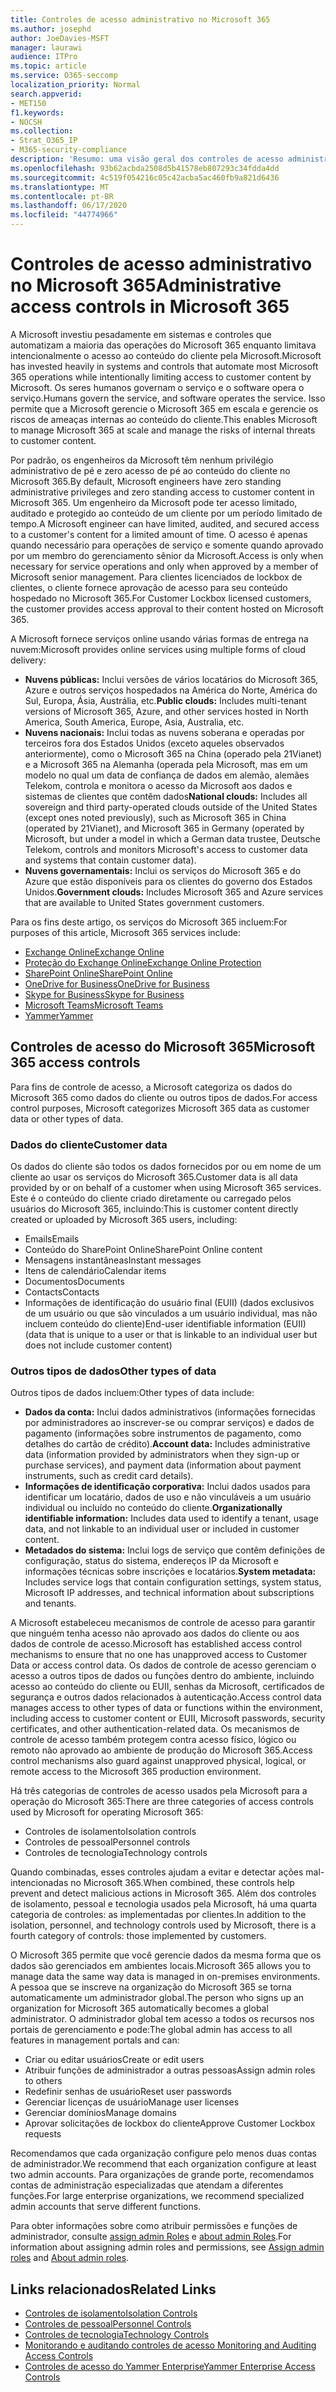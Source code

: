 ```yaml
---
title: Controles de acesso administrativo no Microsoft 365
ms.author: josephd
author: JoeDavies-MSFT
manager: laurawi
audience: ITPro
ms.topic: article
ms.service: O365-seccomp
localization_priority: Normal
search.appverid:
- MET150
f1.keywords:
- NOCSH
ms.collection:
- Strat_O365_IP
- M365-security-compliance
description: 'Resumo: uma visão geral dos controles de acesso administrativo e categorização de dados do Microsoft 365.'
ms.openlocfilehash: 93b62acbda2508d5b41578eb807293c34fdda4dd
ms.sourcegitcommit: 4c519f054216c05c42acba5ac460fb9a821d6436
ms.translationtype: MT
ms.contentlocale: pt-BR
ms.lasthandoff: 06/17/2020
ms.locfileid: "44774966"
---
```

# <a name="administrative-access-controls-in-microsoft-365"></a><span data-ttu-id="c0603-103">Controles de acesso administrativo no Microsoft 365</span><span class="sxs-lookup"><span data-stu-id="c0603-103">Administrative access controls in Microsoft 365</span></span> 

<span data-ttu-id="c0603-104">A Microsoft investiu pesadamente em sistemas e controles que automatizam a maioria das operações do Microsoft 365 enquanto limitava intencionalmente o acesso ao conteúdo do cliente pela Microsoft.</span><span class="sxs-lookup"><span data-stu-id="c0603-104">Microsoft has invested heavily in systems and controls that automate most Microsoft 365 operations while intentionally limiting access to customer content by Microsoft.</span></span> <span data-ttu-id="c0603-105">Os seres humanos governam o serviço e o software opera o serviço.</span><span class="sxs-lookup"><span data-stu-id="c0603-105">Humans govern the service, and software operates the service.</span></span> <span data-ttu-id="c0603-106">Isso permite que a Microsoft gerencie o Microsoft 365 em escala e gerencie os riscos de ameaças internas ao conteúdo do cliente.</span><span class="sxs-lookup"><span data-stu-id="c0603-106">This enables Microsoft to manage Microsoft 365 at scale and manage the risks of internal threats to customer content.</span></span>

<span data-ttu-id="c0603-107">Por padrão, os engenheiros da Microsoft têm nenhum privilégio administrativo de pé e zero acesso de pé ao conteúdo do cliente no Microsoft 365.</span><span class="sxs-lookup"><span data-stu-id="c0603-107">By default, Microsoft engineers have zero standing administrative privileges and zero standing access to customer content in Microsoft 365.</span></span> <span data-ttu-id="c0603-108">Um engenheiro da Microsoft pode ter acesso limitado, auditado e protegido ao conteúdo de um cliente por um período limitado de tempo.</span><span class="sxs-lookup"><span data-stu-id="c0603-108">A Microsoft engineer can have limited, audited, and secured access to a customer's content for a limited amount of time.</span></span> <span data-ttu-id="c0603-109">O acesso é apenas quando necessário para operações de serviço e somente quando aprovado por um membro do gerenciamento sênior da Microsoft.</span><span class="sxs-lookup"><span data-stu-id="c0603-109">Access is only when necessary for service operations and only when approved by a member of Microsoft senior management.</span></span> <span data-ttu-id="c0603-110">Para clientes licenciados de lockbox de clientes, o cliente fornece aprovação de acesso para seu conteúdo hospedado no Microsoft 365.</span><span class="sxs-lookup"><span data-stu-id="c0603-110">For Customer Lockbox licensed customers, the customer provides access approval to their content hosted on Microsoft 365.</span></span>

<span data-ttu-id="c0603-111">A Microsoft fornece serviços online usando várias formas de entrega na nuvem:</span><span class="sxs-lookup"><span data-stu-id="c0603-111">Microsoft provides online services using multiple forms of cloud delivery:</span></span>

- <span data-ttu-id="c0603-112">**Nuvens públicas:** Inclui versões de vários locatários do Microsoft 365, Azure e outros serviços hospedados na América do Norte, América do Sul, Europa, Ásia, Austrália, etc.</span><span class="sxs-lookup"><span data-stu-id="c0603-112">**Public clouds:** Includes multi-tenant versions of Microsoft 365, Azure, and other services hosted in North America, South America, Europe, Asia, Australia, etc.</span></span>
- <span data-ttu-id="c0603-113">**Nuvens nacionais:** Inclui todas as nuvens soberana e operadas por terceiros fora dos Estados Unidos (exceto aqueles observados anteriormente), como o Microsoft 365 na China (operado pela 21Vianet) e a Microsoft 365 na Alemanha (operada pela Microsoft, mas em um modelo no qual um data de confiança de dados em alemão, alemães Telekom, controla e monitora o acesso da Microsoft aos dados e sistemas de clientes que contêm dados</span><span class="sxs-lookup"><span data-stu-id="c0603-113">**National clouds:** Includes all sovereign and third party-operated clouds outside of the United States (except ones noted previously), such as Microsoft 365 in China (operated by 21Vianet), and Microsoft 365 in Germany (operated by Microsoft, but under a model in which a German data trustee, Deutsche Telekom, controls and monitors Microsoft's access to customer data and systems that contain customer data).</span></span>
- <span data-ttu-id="c0603-114">**Nuvens governamentais:** Inclui os serviços do Microsoft 365 e do Azure que estão disponíveis para os clientes do governo dos Estados Unidos.</span><span class="sxs-lookup"><span data-stu-id="c0603-114">**Government clouds:** Includes Microsoft 365 and Azure services that are available to United States government customers.</span></span>

<span data-ttu-id="c0603-115">Para os fins deste artigo, os serviços do Microsoft 365 incluem:</span><span class="sxs-lookup"><span data-stu-id="c0603-115">For purposes of this article, Microsoft 365 services include:</span></span>

- [<span data-ttu-id="c0603-116">Exchange Online</span><span class="sxs-lookup"><span data-stu-id="c0603-116">Exchange Online</span></span>](https://docs.microsoft.com/Exchange/exchange-online)
- [<span data-ttu-id="c0603-117">Proteção do Exchange Online</span><span class="sxs-lookup"><span data-stu-id="c0603-117">Exchange Online Protection</span></span>](https://docs.microsoft.com/Office365/SecurityCompliance/eop/exchange-online-protection-overview)
- [<span data-ttu-id="c0603-118">SharePoint Online</span><span class="sxs-lookup"><span data-stu-id="c0603-118">SharePoint Online</span></span>](https://docs.microsoft.com/sharepoint/sharepoint-online)
- [<span data-ttu-id="c0603-119">OneDrive for Business</span><span class="sxs-lookup"><span data-stu-id="c0603-119">OneDrive for Business</span></span>](https://docs.microsoft.com/OneDrive/onedrive)
- [<span data-ttu-id="c0603-120">Skype for Business</span><span class="sxs-lookup"><span data-stu-id="c0603-120">Skype for Business</span></span>](https://docs.microsoft.com/SkypeForBusiness/skype-for-business-online)
- [<span data-ttu-id="c0603-121">Microsoft Teams</span><span class="sxs-lookup"><span data-stu-id="c0603-121">Microsoft Teams</span></span>](https://docs.microsoft.com/MicrosoftTeams/Teams-overview)
- [<span data-ttu-id="c0603-122">Yammer</span><span class="sxs-lookup"><span data-stu-id="c0603-122">Yammer</span></span>](https://docs.microsoft.com/yammer/yammer-landing-page)

## <a name="microsoft-365-access-controls"></a><span data-ttu-id="c0603-123">Controles de acesso do Microsoft 365</span><span class="sxs-lookup"><span data-stu-id="c0603-123">Microsoft 365 access controls</span></span>

<span data-ttu-id="c0603-124">Para fins de controle de acesso, a Microsoft categoriza os dados do Microsoft 365 como dados do cliente ou outros tipos de dados.</span><span class="sxs-lookup"><span data-stu-id="c0603-124">For access control purposes, Microsoft categorizes Microsoft 365 data as customer data or other types of data.</span></span>

### <a name="customer-data"></a><span data-ttu-id="c0603-125">Dados do cliente</span><span class="sxs-lookup"><span data-stu-id="c0603-125">Customer data</span></span>

<span data-ttu-id="c0603-126">Os dados do cliente são todos os dados fornecidos por ou em nome de um cliente ao usar os serviços do Microsoft 365.</span><span class="sxs-lookup"><span data-stu-id="c0603-126">Customer data is all data provided by or on behalf of a customer when using Microsoft 365 services.</span></span> <span data-ttu-id="c0603-127">Este é o conteúdo do cliente criado diretamente ou carregado pelos usuários do Microsoft 365, incluindo:</span><span class="sxs-lookup"><span data-stu-id="c0603-127">This is customer content directly created or uploaded by Microsoft 365 users, including:</span></span>

- <span data-ttu-id="c0603-128">Emails</span><span class="sxs-lookup"><span data-stu-id="c0603-128">Emails</span></span>
- <span data-ttu-id="c0603-129">Conteúdo do SharePoint Online</span><span class="sxs-lookup"><span data-stu-id="c0603-129">SharePoint Online content</span></span>
- <span data-ttu-id="c0603-130">Mensagens instantâneas</span><span class="sxs-lookup"><span data-stu-id="c0603-130">Instant messages</span></span>
- <span data-ttu-id="c0603-131">Itens de calendário</span><span class="sxs-lookup"><span data-stu-id="c0603-131">Calendar items</span></span>
- <span data-ttu-id="c0603-132">Documentos</span><span class="sxs-lookup"><span data-stu-id="c0603-132">Documents</span></span>
- <span data-ttu-id="c0603-133">Contacts</span><span class="sxs-lookup"><span data-stu-id="c0603-133">Contacts</span></span>
- <span data-ttu-id="c0603-134">Informações de identificação do usuário final (EUII) (dados exclusivos de um usuário ou que são vinculados a um usuário individual, mas não incluem conteúdo do cliente)</span><span class="sxs-lookup"><span data-stu-id="c0603-134">End-user identifiable information (EUII) (data that is unique to a user or that is linkable to an individual user but does not include customer content)</span></span>

### <a name="other-types-of-data"></a><span data-ttu-id="c0603-135">Outros tipos de dados</span><span class="sxs-lookup"><span data-stu-id="c0603-135">Other types of data</span></span>

<span data-ttu-id="c0603-136">Outros tipos de dados incluem:</span><span class="sxs-lookup"><span data-stu-id="c0603-136">Other types of data include:</span></span>

- <span data-ttu-id="c0603-137">**Dados da conta:** Inclui dados administrativos (informações fornecidas por administradores ao inscrever-se ou comprar serviços) e dados de pagamento (informações sobre instrumentos de pagamento, como detalhes do cartão de crédito).</span><span class="sxs-lookup"><span data-stu-id="c0603-137">**Account data:** Includes administrative data (information provided by administrators when they sign-up or purchase services), and payment data (information about payment instruments, such as credit card details).</span></span>
- <span data-ttu-id="c0603-138">**Informações de identificação corporativa:** Inclui dados usados para identificar um locatário, dados de uso e não vinculáveis a um usuário individual ou incluído no conteúdo do cliente.</span><span class="sxs-lookup"><span data-stu-id="c0603-138">**Organizationally identifiable information:** Includes data used to identify a tenant, usage data, and not linkable to an individual user or included in customer content.</span></span>
- <span data-ttu-id="c0603-139">**Metadados do sistema:** Inclui logs de serviço que contêm definições de configuração, status do sistema, endereços IP da Microsoft e informações técnicas sobre inscrições e locatários.</span><span class="sxs-lookup"><span data-stu-id="c0603-139">**System metadata:** Includes service logs that contain configuration settings, system status, Microsoft IP addresses, and technical information about subscriptions and tenants.</span></span>

<span data-ttu-id="c0603-140">A Microsoft estabeleceu mecanismos de controle de acesso para garantir que ninguém tenha acesso não aprovado aos dados do cliente ou aos dados de controle de acesso.</span><span class="sxs-lookup"><span data-stu-id="c0603-140">Microsoft has established access control mechanisms to ensure that no one has unapproved access to Customer Data or access control data.</span></span> <span data-ttu-id="c0603-141">Os dados de controle de acesso gerenciam o acesso a outros tipos de dados ou funções dentro do ambiente, incluindo acesso ao conteúdo do cliente ou EUII, senhas da Microsoft, certificados de segurança e outros dados relacionados à autenticação.</span><span class="sxs-lookup"><span data-stu-id="c0603-141">Access control data manages access to other types of data or functions within the environment, including access to customer content or EUII, Microsoft passwords, security certificates, and other authentication-related data.</span></span> <span data-ttu-id="c0603-142">Os mecanismos de controle de acesso também protegem contra acesso físico, lógico ou remoto não aprovado ao ambiente de produção do Microsoft 365.</span><span class="sxs-lookup"><span data-stu-id="c0603-142">Access control mechanisms also guard against unapproved physical, logical, or remote access to the Microsoft 365 production environment.</span></span>

<span data-ttu-id="c0603-143">Há três categorias de controles de acesso usados pela Microsoft para a operação do Microsoft 365:</span><span class="sxs-lookup"><span data-stu-id="c0603-143">There are three categories of access controls used by Microsoft for operating Microsoft 365:</span></span>

- <span data-ttu-id="c0603-144">Controles de isolamento</span><span class="sxs-lookup"><span data-stu-id="c0603-144">Isolation controls</span></span>
- <span data-ttu-id="c0603-145">Controles de pessoal</span><span class="sxs-lookup"><span data-stu-id="c0603-145">Personnel controls</span></span>
- <span data-ttu-id="c0603-146">Controles de tecnologia</span><span class="sxs-lookup"><span data-stu-id="c0603-146">Technology controls</span></span>

<span data-ttu-id="c0603-147">Quando combinadas, esses controles ajudam a evitar e detectar ações mal-intencionadas no Microsoft 365.</span><span class="sxs-lookup"><span data-stu-id="c0603-147">When combined, these controls help prevent and detect malicious actions in Microsoft 365.</span></span> <span data-ttu-id="c0603-148">Além dos controles de isolamento, pessoal e tecnologia usados pela Microsoft, há uma quarta categoria de controles: as implementadas por clientes.</span><span class="sxs-lookup"><span data-stu-id="c0603-148">In addition to the isolation, personnel, and technology controls used by Microsoft, there is a fourth category of controls: those implemented by customers.</span></span>

<span data-ttu-id="c0603-149">O Microsoft 365 permite que você gerencie dados da mesma forma que os dados são gerenciados em ambientes locais.</span><span class="sxs-lookup"><span data-stu-id="c0603-149">Microsoft 365 allows you to manage data the same way data is managed in on-premises environments.</span></span> <span data-ttu-id="c0603-150">A pessoa que se inscreve na organização do Microsoft 365 se torna automaticamente um administrador global.</span><span class="sxs-lookup"><span data-stu-id="c0603-150">The person who signs up an organization for Microsoft 365 automatically becomes a global administrator.</span></span> <span data-ttu-id="c0603-151">O administrador global tem acesso a todos os recursos nos portais de gerenciamento e pode:</span><span class="sxs-lookup"><span data-stu-id="c0603-151">The global admin has access to all features in management portals and can:</span></span>

- <span data-ttu-id="c0603-152">Criar ou editar usuários</span><span class="sxs-lookup"><span data-stu-id="c0603-152">Create or edit users</span></span>
- <span data-ttu-id="c0603-153">Atribuir funções de administrador a outras pessoas</span><span class="sxs-lookup"><span data-stu-id="c0603-153">Assign admin roles to others</span></span>
- <span data-ttu-id="c0603-154">Redefinir senhas de usuário</span><span class="sxs-lookup"><span data-stu-id="c0603-154">Reset user passwords</span></span>
- <span data-ttu-id="c0603-155">Gerenciar licenças de usuário</span><span class="sxs-lookup"><span data-stu-id="c0603-155">Manage user licenses</span></span>
- <span data-ttu-id="c0603-156">Gerenciar domínios</span><span class="sxs-lookup"><span data-stu-id="c0603-156">Manage domains</span></span>
- <span data-ttu-id="c0603-157">Aprovar solicitações de lockbox do cliente</span><span class="sxs-lookup"><span data-stu-id="c0603-157">Approve Customer Lockbox requests</span></span>

<span data-ttu-id="c0603-158">Recomendamos que cada organização configure pelo menos duas contas de administrador.</span><span class="sxs-lookup"><span data-stu-id="c0603-158">We recommend that each organization configure at least two admin accounts.</span></span> <span data-ttu-id="c0603-159">Para organizações de grande porte, recomendamos contas de administração especializadas que atendam a diferentes funções.</span><span class="sxs-lookup"><span data-stu-id="c0603-159">For large enterprise organizations, we recommend specialized admin accounts that serve different functions.</span></span>

<span data-ttu-id="c0603-160">Para obter informações sobre como atribuir permissões e funções de administrador, consulte [assign admin Roles](https://docs.microsoft.com/microsoft-365/admin/add-users/assign-admin-roles) e [about admin Roles](https://docs.microsoft.com/microsoft-365/admin/add-users/about-admin-roles).</span><span class="sxs-lookup"><span data-stu-id="c0603-160">For information about assigning admin roles and permissions, see [Assign admin roles](https://docs.microsoft.com/microsoft-365/admin/add-users/assign-admin-roles) and [About admin roles](https://docs.microsoft.com/microsoft-365/admin/add-users/about-admin-roles).</span></span>

## <a name="related-links"></a><span data-ttu-id="c0603-161">Links relacionados</span><span class="sxs-lookup"><span data-stu-id="c0603-161">Related Links</span></span>

- [<span data-ttu-id="c0603-162">Controles de isolamento</span><span class="sxs-lookup"><span data-stu-id="c0603-162">Isolation Controls</span></span>](office-365-isolation-controls.md)
- [<span data-ttu-id="c0603-163">Controles de pessoal</span><span class="sxs-lookup"><span data-stu-id="c0603-163">Personnel Controls</span></span>](office-365-personnel-controls.md)
- [<span data-ttu-id="c0603-164">Controles de tecnologia</span><span class="sxs-lookup"><span data-stu-id="c0603-164">Technology Controls</span></span>](office-365-technology-controls.md)
- [<span data-ttu-id="c0603-165">Monitorando e auditando controles de acesso </span><span class="sxs-lookup"><span data-stu-id="c0603-165">Monitoring and Auditing Access Controls</span></span>](office-365-monitoring-and-auditing-access-controls.md)
- [<span data-ttu-id="c0603-166">Controles de acesso do Yammer Enterprise</span><span class="sxs-lookup"><span data-stu-id="c0603-166">Yammer Enterprise Access Controls</span></span>](office-365-yammer-enterprise-access-controls.md)